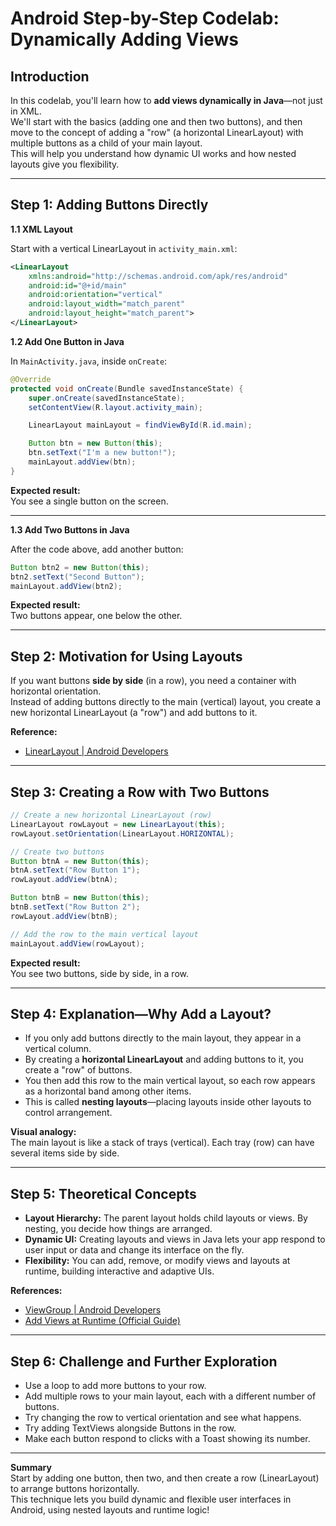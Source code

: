 # Android Step-by-Step Codelab: Dynamically Adding Views

## Introduction

In this codelab, you'll learn how to **add views dynamically in Java**—not just in XML.  
We'll start with the basics (adding one and then two buttons), and then move to the concept of adding a "row" (a horizontal LinearLayout) with multiple buttons as a child of your main layout.  
This will help you understand how dynamic UI works and how nested layouts give you flexibility.

---

## Step 1: Adding Buttons Directly

**1.1 XML Layout**

Start with a vertical LinearLayout in `activity_main.xml`:

```xml
<LinearLayout
    xmlns:android="http://schemas.android.com/apk/res/android"
    android:id="@+id/main"
    android:orientation="vertical"
    android:layout_width="match_parent"
    android:layout_height="match_parent">
</LinearLayout>
```

**1.2 Add One Button in Java**

In `MainActivity.java`, inside `onCreate`:

```java
@Override
protected void onCreate(Bundle savedInstanceState) {
    super.onCreate(savedInstanceState);
    setContentView(R.layout.activity_main);

    LinearLayout mainLayout = findViewById(R.id.main);

    Button btn = new Button(this);
    btn.setText("I'm a new button!");
    mainLayout.addView(btn);
}
```

**Expected result:**  
You see a single button on the screen.

---

**1.3 Add Two Buttons in Java**

After the code above, add another button:

```java
Button btn2 = new Button(this);
btn2.setText("Second Button");
mainLayout.addView(btn2);
```

**Expected result:**  
Two buttons appear, one below the other.

---

## Step 2: Motivation for Using Layouts

If you want buttons **side by side** (in a row), you need a container with horizontal orientation.  
Instead of adding buttons directly to the main (vertical) layout, you create a new horizontal LinearLayout (a "row") and add buttons to it.

**Reference:**  
- [LinearLayout | Android Developers](https://developer.android.com/reference/android/widget/LinearLayout)

---

## Step 3: Creating a Row with Two Buttons

```java
// Create a new horizontal LinearLayout (row)
LinearLayout rowLayout = new LinearLayout(this);
rowLayout.setOrientation(LinearLayout.HORIZONTAL);

// Create two buttons
Button btnA = new Button(this);
btnA.setText("Row Button 1");
rowLayout.addView(btnA);

Button btnB = new Button(this);
btnB.setText("Row Button 2");
rowLayout.addView(btnB);

// Add the row to the main vertical layout
mainLayout.addView(rowLayout);
```

**Expected result:**  
You see two buttons, side by side, in a row.

---

## Step 4: Explanation—Why Add a Layout?

- If you only add buttons directly to the main layout, they appear in a vertical column.
- By creating a **horizontal LinearLayout** and adding buttons to it, you create a "row" of buttons.
- You then add this row to the main vertical layout, so each row appears as a horizontal band among other items.
- This is called **nesting layouts**—placing layouts inside other layouts to control arrangement.

**Visual analogy:**  
The main layout is like a stack of trays (vertical). Each tray (row) can have several items side by side.

---

## Step 5: Theoretical Concepts

- **Layout Hierarchy:** The parent layout holds child layouts or views. By nesting, you decide how things are arranged.
- **Dynamic UI:** Creating layouts and views in Java lets your app respond to user input or data and change its interface on the fly.
- **Flexibility:** You can add, remove, or modify views and layouts at runtime, building interactive and adaptive UIs.

**References:**  
- [ViewGroup | Android Developers](https://developer.android.com/reference/android/view/ViewGroup)
- [Add Views at Runtime (Official Guide)](https://developer.android.com/guide/topics/ui/declaring-layout#add-views-at-runtime)

---

## Step 6: Challenge and Further Exploration

- Use a loop to add more buttons to your row.
- Add multiple rows to your main layout, each with a different number of buttons.
- Try changing the row to vertical orientation and see what happens.
- Try adding TextViews alongside Buttons in the row.
- Make each button respond to clicks with a Toast showing its number.

---

**Summary**  
Start by adding one button, then two, and then create a row (LinearLayout) to arrange buttons horizontally.  
This technique lets you build dynamic and flexible user interfaces in Android, using nested layouts and runtime logic!